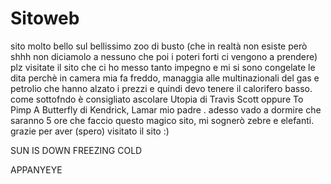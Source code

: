 # Sitoweb
sito molto bello sul bellissimo zoo di busto (che in realtà non esiste però shhh non diciamolo a nessuno che poi i poteri forti ci vengono a prendere) plz visitate il sito che ci ho messo tanto impegno e mi si sono congelate le dita perchè in camera mia fa freddo, managgia alle multinazionali del gas e petrolio che hanno alzato i prezzi e quindi devo tenere il calorifero basso. come sottofndo è consigliato ascolare Utopia di Travis Scott oppure To Pimp A Butterfly di Kendrick, Lamar mio padre . adesso vado a dormire che saranno 5 ore che faccio questo magico sito, mi sognerò zebre e elefanti. 
grazie per aver (spero) visitato il sito :)













SUN IS DOWN
FREEZING COLD


















APPANYEYE
